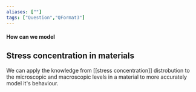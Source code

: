 ```yaml
---
aliases: [""]
tags: ["Question","QFormat3"]
---
```


#### How can we model
## Stress concentration in materials

We can apply the knowledge from [[stress concentration]] distrobution to the microscopic and macroscopic levels in a material to more accurately model it's behaviour.


